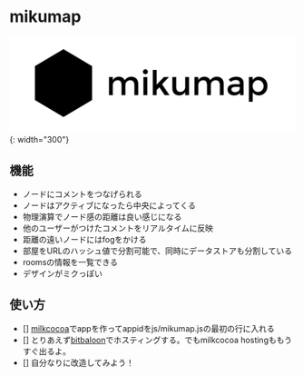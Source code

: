 # mikumap

![](./img/logo.png){: width="300"}

## 機能
- ノードにコメントをつなげられる
- ノードはアクティブになったら中央によってくる
- 物理演算でノード感の距離は良い感じになる
- 他のユーザーがつけたコメントをリアルタイムに反映
- 距離の遠いノードにはfogをかける
- 部屋をURLのハッシュ値で分割可能で、同時にデータストアも分割している
- roomsの情報を一覧できる
- デザインがミクっぽい

## 使い方
- [] [milkcocoa](mlkcca.com)でappを作ってappidをjs/mikumap.jsの最初の行に入れる
- [] とりあえず[bitbaloon](https://www.bitballoon.com/)でホスティングする。でもmilkcocoa hostingももうすぐ出るよ。
- [] 自分なりに改造してみよう！
